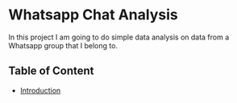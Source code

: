 # Whatsapp Chat Analysis

In this project I am going to do simple data analysis on data from a Whatsapp group that I belong to.

## Table of Content
- [Introduction](#introduction)
